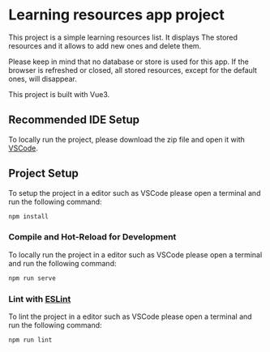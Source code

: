 # Learning resources app project

This project is a simple learning resources list. 
It displays The stored resources and it allows to add new ones and delete them. 

Please keep in mind that no database or store is used for this app. If the browser is refreshed or closed, all stored resources, except for the default ones, will disappear. 

This project is built with Vue3. 

## Recommended IDE Setup

To locally run the project, please download the zip file and open it with [VSCode](https://code.visualstudio.com/).

## Project Setup

To setup the project in a editor such as VSCode please open a terminal and run the following command: 

```sh
npm install
```

### Compile and Hot-Reload for Development

To locally run the project in a editor such as VSCode please open a terminal and run the following command: 

```sh
npm run serve
```

### Lint with [ESLint](https://eslint.org/)

To lint the project in a editor such as VSCode please open a terminal and run the following command: 

```sh
npm run lint
```